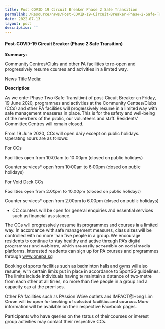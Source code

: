 ```yaml
---
title: Post COVID 19 Circuit Breaker Phase 2 Safe Transition
permalink: /Resource/news/Post-COVID-19-Circuit-Breaker-Phase-2-Safe-Transition
date: 2022-07-13
layout: post
description: ""
---
```

#### Post-COVID-19 Circuit Breaker (Phase 2 Safe Transition) 

**Summary**: 

Community Centres/Clubs and other PA facilities to re-open and progressively resume courses and activities in a limited way.   

News Title Media: 

 

**Description**: 

As we enter Phase Two (Safe Transition) of post-Circuit Breaker on Friday, 19 June 2020, programmes and activities at the Community Centres/Clubs (CCs) and other PA facilities will progressively resume in a limited way with safe management measures in place. This is for the safety and well-being of the members of the public, our volunteers and staff.  Residents’ Committee Centres will remain closed. 

 

From 19 June 2020, CCs will open daily except on public holidays. Operating hours are as follows: 

 

For CCs 

Facilities open from 10:00am to 10:00pm (closed on public holidays) 

Counter services* open from 10:00am to 6:00pm (closed on public holidays) 

 

For Void Deck CCs 

Facilities open from 2.00pm to 10.00pm (closed on public holidays) 

Counter services* open from 2.00pm to 6.00pm (closed on public holidays) 

 

* CC counters will be open for general enquiries and essential services such as financial assistance. 

 

The CCs will progressively resume its programmes and courses in a limited way. In accordance with safe management measures, class sizes will be controlled with no more than five people in a group. We encourage residents to continue to stay healthy and active through PA’s digital programmes and webinars, which are easily accessible on social media platforms. Interested residents can sign up for PA courses and programmes through www.onepa.sg  

 

Booking of sports facilities such as badminton halls and gyms will also resume, with certain limits put in place in accordance to SportSG guidelines. The limits include individuals having to maintain a distance of two-metre from each other at all times, no more than five people in a group and a capacity cap at the premises.  

 

Other PA facilities such as PAssion WaVe outlets and IMPACT@Hong Lim Green will be open for booking of selected facilities and courses. More information will be available on their respective Facebook pages. 

 

Participants who have queries on the status of their courses or interest group activities may contact their respective CCs. 



